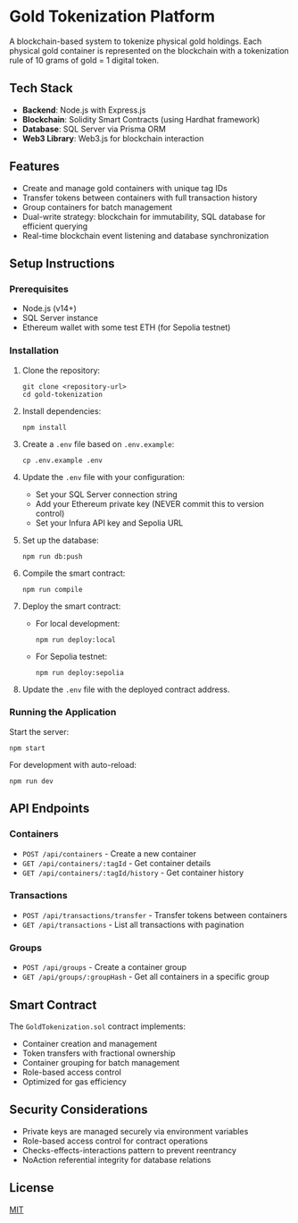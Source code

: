 # Gold Tokenization Platform

A blockchain-based system to tokenize physical gold holdings. Each physical gold container is represented on the blockchain with a tokenization rule of 10 grams of gold = 1 digital token.

## Tech Stack

- **Backend**: Node.js with Express.js
- **Blockchain**: Solidity Smart Contracts (using Hardhat framework)
- **Database**: SQL Server via Prisma ORM
- **Web3 Library**: Web3.js for blockchain interaction

## Features

- Create and manage gold containers with unique tag IDs
- Transfer tokens between containers with full transaction history
- Group containers for batch management
- Dual-write strategy: blockchain for immutability, SQL database for efficient querying
- Real-time blockchain event listening and database synchronization

## Setup Instructions

### Prerequisites

- Node.js (v14+)
- SQL Server instance
- Ethereum wallet with some test ETH (for Sepolia testnet)

### Installation

1. Clone the repository:
   ```
   git clone <repository-url>
   cd gold-tokenization
   ```

2. Install dependencies:
   ```
   npm install
   ```

3. Create a `.env` file based on `.env.example`:
   ```
   cp .env.example .env
   ```

4. Update the `.env` file with your configuration:
   - Set your SQL Server connection string
   - Add your Ethereum private key (NEVER commit this to version control)
   - Set your Infura API key and Sepolia URL

5. Set up the database:
   ```
   npm run db:push
   ```

6. Compile the smart contract:
   ```
   npm run compile
   ```

7. Deploy the smart contract:
   - For local development:
     ```
     npm run deploy:local
     ```
   - For Sepolia testnet:
     ```
     npm run deploy:sepolia
     ```

8. Update the `.env` file with the deployed contract address.

### Running the Application

Start the server:
```
npm start
```

For development with auto-reload:
```
npm run dev
```

## API Endpoints

### Containers

- `POST /api/containers` - Create a new container
- `GET /api/containers/:tagId` - Get container details
- `GET /api/containers/:tagId/history` - Get container history

### Transactions

- `POST /api/transactions/transfer` - Transfer tokens between containers
- `GET /api/transactions` - List all transactions with pagination

### Groups

- `POST /api/groups` - Create a container group
- `GET /api/groups/:groupHash` - Get all containers in a specific group

## Smart Contract

The `GoldTokenization.sol` contract implements:

- Container creation and management
- Token transfers with fractional ownership
- Container grouping for batch management
- Role-based access control
- Optimized for gas efficiency

## Security Considerations

- Private keys are managed securely via environment variables
- Role-based access control for contract operations
- Checks-effects-interactions pattern to prevent reentrancy
- NoAction referential integrity for database relations

## License

[MIT](LICENSE)
